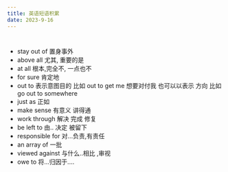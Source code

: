 ```yaml
---
title: 英语短语积累
date: 2023-9-16
---
```


# 

* stay out of  置身事外
* above all   尤其,  重要的是
* at all 根本,完全不, 一点也不
* for sure 肯定地
* out to 表示意图目的  比如 out to get  me  想要对付我   也可以以表示 方向 比如  go out to somewhere
* just as 正如
* make sense 有意义 讲得通
* work through 解决 完成 修复
* be left to  由.. 决定    被留下
* responsible for  对...负责,有责任
* an array of 一批
* viewed against 与什么..相比  ,审视
* owe  to   将...归因于....





